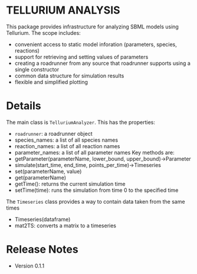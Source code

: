 # TELLURIUM ANALYSIS
This package provides infrastructure for analyzing SBML models using Tellurium.
The scope includes:
* convenient access to static model inforation (parameters, species, reactions)
* support for retrieving and setting values of parameters
* creating a roadrunner from any source that roadrunner supports using a single constructor
* common data structure for simulation results
* flexible and simplified plotting

# Details
The main class is ``TelluriumAnalyzer``. This has the properties:
* ``roadrunner``: a roadrunner object
* species_names: a list of all species names
* reaction_names: a list of all reaction names
* parameter_names: a list of all parameter names
Key methods are:
* getParameter(parameterName, lower_bound, upper_bound)->Parameter
* simulate(start_time, end_time, points_per_time)->Timeseries
* set(parameterName, value)
* get(parameterName)
* getTime(): returns the current simulation time
* setTime(time): runs the simulation from time 0 to the specified time

The ``Timeseries`` class provides a way to contain data taken from the same times
* Timeseries(dataframe)
* mat2TS: converts a matrix to a timeseries

# Release Notes
* Version 0.1.1
